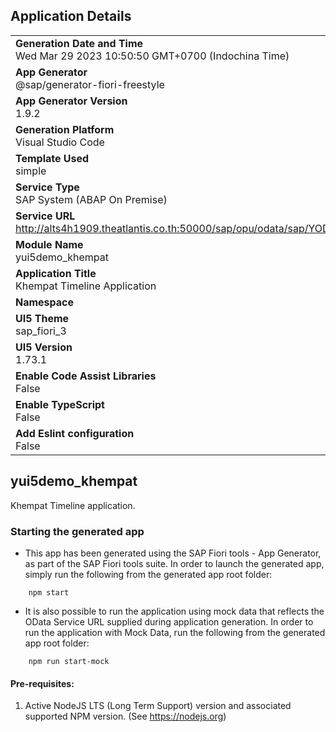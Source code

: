 ## Application Details
|               |
| ------------- |
|**Generation Date and Time**<br>Wed Mar 29 2023 10:50:50 GMT+0700 (Indochina Time)|
|**App Generator**<br>@sap/generator-fiori-freestyle|
|**App Generator Version**<br>1.9.2|
|**Generation Platform**<br>Visual Studio Code|
|**Template Used**<br>simple|
|**Service Type**<br>SAP System (ABAP On Premise)|
|**Service URL**<br>http://alts4h1909.theatlantis.co.th:50000/sap/opu/odata/sap/YODEMO_KHEMPAT_SRV
|**Module Name**<br>yui5demo_khempat|
|**Application Title**<br>Khempat Timeline Application|
|**Namespace**<br>|
|**UI5 Theme**<br>sap_fiori_3|
|**UI5 Version**<br>1.73.1|
|**Enable Code Assist Libraries**<br>False|
|**Enable TypeScript**<br>False|
|**Add Eslint configuration**<br>False|

## yui5demo_khempat

Khempat Timeline application.

### Starting the generated app

-   This app has been generated using the SAP Fiori tools - App Generator, as part of the SAP Fiori tools suite.  In order to launch the generated app, simply run the following from the generated app root folder:

```
    npm start
```

- It is also possible to run the application using mock data that reflects the OData Service URL supplied during application generation.  In order to run the application with Mock Data, run the following from the generated app root folder:

```
    npm run start-mock
```

#### Pre-requisites:

1. Active NodeJS LTS (Long Term Support) version and associated supported NPM version.  (See https://nodejs.org)



